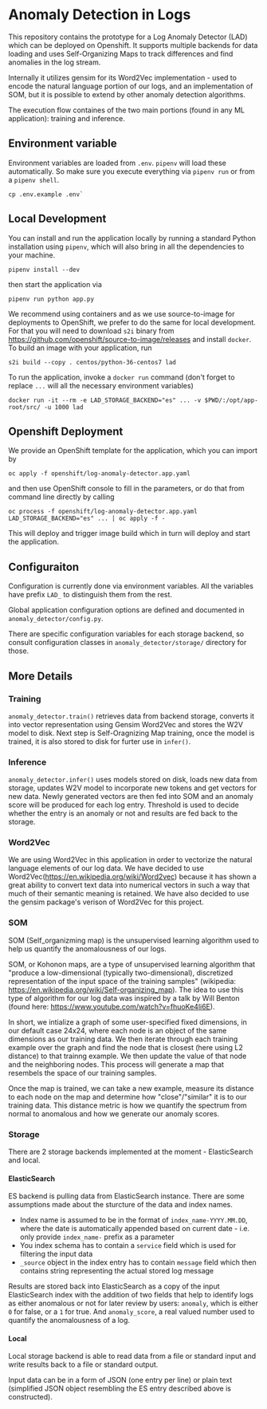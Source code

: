 # Anomaly Detection in Logs

This repository contains the prototype for a Log Anomaly Detector (LAD) which can be deployed on Openshift. It supports multiple backends for data loading and uses Self-Organizing Maps to track differences and find anomalies in the log stream.

Internally it utilizes gensim for its Word2Vec implementation - used to encode the natural language portion of our logs, and an implementation of SOM, but it is possible to extend by other anomaly detection algorithms.

The execution flow containes of the two main portions (found in any ML application): training and inference.

## Environment variable

Environment variables are loaded from `.env`. `pipenv` will load these automatically. So make sure you execute everything via `pipenv run` or from a `pipenv shell`.

```
cp .env.example .env`
```

## Local Development

You can install and run the application locally by running a standard Python installation using `pipenv`, which will also bring in all the dependencies to your machine.

```
pipenv install --dev
```


then start the application via

```
pipenv run python app.py
```

We recommend using containers and as we use source-to-image for deployments to OpenShift, we prefer to do the same for local development. For that you will need to download `s2i` binary from https://github.com/openshift/source-to-image/releases and install `docker`. To build an image with your application, run

```
s2i build --copy . centos/python-36-centos7 lad
```

To run the application, invoke a `docker run` command (don't forget to replace  `...` will all the necessary environment variables)

```
docker run -it --rm -e LAD_STORAGE_BACKEND="es" ... -v $PWD/:/opt/app-root/src/ -u 1000 lad
```


## Openshift Deployment


We provide an OpenShift template for the application, which you can import by

```
oc apply -f openshift/log-anomaly-detector.app.yaml
```

and then use OpenShift console to fill in the parameters, or do that from command line directly by calling


```
oc process -f openshift/log-anomaly-detector.app.yaml LAD_STORAGE_BACKEND="es" ... | oc apply -f -
```

This will deploy and trigger image build which in turn will deploy and start the application.


## Configuraiton

Configuration is currently done via environment variables. All the variables have prefix `LAD_` to distinguish them from the rest. 

Global application configuration options are defined and documented in `anomaly_detector/config.py`.

There are specific configuration variables for each storage backend, so consult configuration classes in `anomaly_detector/storage/` directory for those.

## More Details

### Training 

`anomaly_detector.train()` retrieves data from backend storage, converts it into vector representation using Gensim Word2Vec and stores the W2V model to disk. Next step is Self-Oragnizing Map training, once the model is trained, it is also stored to disk for furter use in `infer()`.

### Inference

`anomaly_detector.infer()` uses models stored on disk, loads new data from storage, updates W2V model to incorporate new tokens and get vectors for new data. Newly generated vectors are then fed into SOM and an anomaly score will be produced for each log entry. Threshold is used to decide whether the entry is an anomaly or not and results are fed back to the storage.

### Word2Vec

We are using Word2Vec in this application in order to vectorize the natural language elements of our log data. We have decided to use Word2Vec(https://en.wikipedia.org/wiki/Word2vec) because it has shown a great ability to convert text data into numerical vectors in such a way that much of their semantic meaning is retained. We have also decided to use the gensim package's verison of Word2Vec for this project. 


### SOM

SOM (Self_organizming map) is the unsupervised learning algorithm used to help us quantify the anomalousness of our logs.  

SOM, or Kohonon maps, are a type of unsupervised learning algorithm that "produce a low-dimensional (typically two-dimensional), discretized representation of the input space of the training samples" (wikipedia: https://en.wikipedia.org/wiki/Self-organizing_map). The idea to use this type of algorithm for our log data was inspired by a talk by Will Benton (found here: https://www.youtube.com/watch?v=fhuoKe4li6E).

In short, we intialize a graph of some user-specified fixed dimensions, in our default case 24x24, where each node is an object of the same dimensions as our training data. We then iterate through each training example over the graph and find the node that is closest (here using L2 distance) to that trainng example. We then update the value of that node and the neighboring nodes. This process will generate a map that resembels the space of our training samples.

Once the map is trained, we can take a new example, measure its distance to each node on the map and determine how "close"/"similar" it is to our training data. This distance metric is how we quantify the spectrum from normal to anomalous and how we generate our anomaly scores. 

### Storage

There are 2 storage backends implemented at the moment - ElasticSearch and local.

#### ElasticSearch

ES backend is pulling data from ElasticSearch instance. There are some assumptions made about the sturcture of the data and index names.

* Index name is assumed to be in the format of `index_name-YYYY.MM.DD`, where the date is automatically appended based on current date - i.e. only provide `index_name-` prefix as a parameter
* You index schema has to contain a `service` field which is used for filtering the input data
* `_source` object in the index entry has to contain `message` field which then contains string representing the actual stored log message

Results are stored back into ElasticSearch as a copy of the input ElasticSearch index with the addition of two fields that help to identify logs as either anomalous or not for later review by users: `anomaly`, which is either `0` for false, or a `1` for true. And `anomaly_score`, a real valued number used to quantify the anomalousness of a log.

#### Local

Local storage backend is able to read data from a file or standard input and write results back to a file or standard output.

Input data can be in a form of JSON (one entry per line) or plain text (simplified JSON object resembling the ES entry described above is constructed).
